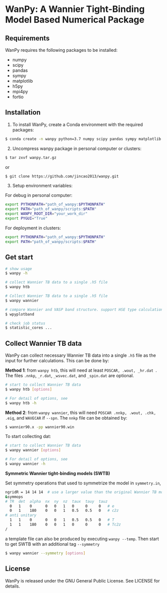# WanPy: A Wannier Tight-Binding Model Based Numerical Package

## Requirements
WanPy requires the following packages to be installed:
- numpy
- scipy
- pandas
- sympy
- matplotlib
- h5py
- mpi4py
- fortio

## Installation
1. To install WanPy, create a Conda environment with the required packages:
```bash
$ conda create -n wanpy python=3.7 numpy scipy pandas sympy matplotlib h5py mpi4py fortio
````

2. Uncompress wanpy package in personal computer or clusters: 

```bash
$ tar zxvf wanpy.tar.gz
```
or
```bash
$ git clone https://github.com/jincao2013/wanpy.git
```

3. Setup environment variables: 

For debug in personal computer:
```bash
export PYTHONPATH="path_of_wanpy:$PYTHONPATH"
export PATH="path_of_wanpy/scripts:$PATH"
export WANPY_ROOT_DIR="your_work_dir"
export PYGUI="True"
```

For deployment in clusters:
```bash
export PYTHONPATH="path_of_wanpy:$PYTHONPATH"
export PATH="path_of_wanpy/scripts:$PATH"
```

## Get start
```bash
# show usage
$ wanpy -h

# collect Wannier TB data to a single .h5 file
$ wanpy htb

# Collect Wannier TB data to a single .h5 file
$ wanpy wannier

# compare Wannier and VASP band structure. support HSE type calculation. 
$ wpyplotband

# check job status
$ statistic_cores ...
```

## Collect Wannier TB data

WanPy can collect necessary Wannier TB data into a single `.h5` file as the input for further calculations. This can be done by: 



**Method 1**: from `wanpy htb`, this will need at least `POSCAR, .wout, _hr.dat `. The files `.nnkp`,  `_r.dat`, `_wsvec.dat`, and `_spin.dat` are optional. 

```bash
# start to collect Wannier TB data 
$ wanpy htb [options]

# For detail of options, see
$ wanpy htb -h

```



**Method 2**: from `wanpy wannier`, this will need `POSCAR .nnkp, .wout, .chk, .eig`, and `WAVECAR` if  `--spn`. The `nnkp` file can be obtained by: 

```bash
$ wannier90.x -pp wannier90.win 
```

To start collecting dat:

```bash
# start to collect Wannier TB data 
$ wanpy wannier [options]

# For detail of options, see
$ wanpy wannier -h

```



**Symmetric Wannier tight-binding models (SWTB)**

Set symmetry operations that used to symmetrize the model in `symmetry.in`, 

```bash
ngridR = 14 14 14  # use a larger value than the original Wannier TB model
&symmops
# TR  det  alpha  nx  ny  nz  taux  tauy  tauz
  0   1    0      0   0   1   0     0     0   # e
  0   1    180    0   0   1   0.5   0.5   0   # c2z
# anti unitary
  1   1    0      0   0   1   0.5   0.5   0   # T
  1   1    180    0   0   1   0     0     0   # Tc2z
/
```

a template file can also be produced by executing `wanpy --temp`. Then start to get SWTB with an additional tag `--symmetry`

```bash
$ wanpy wannier --symmetry [options]
```



## License

WanPy is released under the GNU General Public License. See LICENSE for details.
